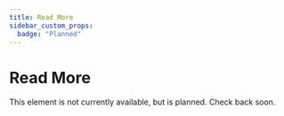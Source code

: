 ```yaml
---
title: Read More
sidebar_custom_props:
  badge: "Planned"
---
```


# Read More

This element is not currently available, but is planned. Check back soon.